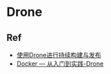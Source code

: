 # Drone

## Ref
- [使用Drone进行持续构建与发布](https://jimmysong.io/kubernetes-handbook/practice/drone-ci-cd.html)
- [Docker — 从入门到实践-Drone](https://www.cntofu.com/book/139/cases/ci/drone.md)